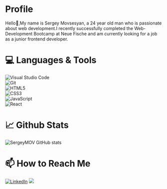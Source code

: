 # Profile

 Hello:wave:,My name is Sergey Movsesyan, a 24 year old man who is passionate about web development.I recently successfully completed the Web-Development Bootcamp at Neue Fische and am currently looking for a job as a junior frontend developer.
# 💻 Languages & Tools
  ![Visual Studio Code](https://img.shields.io/badge/Visual%20Studio%20Code-0078d7.svg?style=for-the-badge&logo=visual-studio-code&logoColor=white)
  <br>
 ![Git](https://img.shields.io/badge/git-%23F05033.svg?style=for-the-badge&logo=git&logoColor=white)
  <br>
  ![HTML5](https://img.shields.io/badge/html5-%23E34F26.svg?style=for-the-badge&logo=html5&logoColor=white)
  <br>
  ![CSS3](https://img.shields.io/badge/css3-%231572B6.svg?style=for-the-badge&logo=css3&logoColor=white)
  <br>
  ![JavaScript](https://img.shields.io/badge/javascript-%23323330.svg?style=for-the-badge&logo=javascript&logoColor=%23F7DF1E)
  <br>
  ![React](https://img.shields.io/badge/react-%2320232a.svg?style=for-the-badge&logo=react&logoColor=%2361DAFB) 


# :chart_with_upwards_trend: Github Stats


![SergeyMOV GitHub stats](https://github-readme-stats-git-masterrstaa-rickstaa.vercel.app/api?username=SergeyMOV)



# 📫 How to Reach Me
 <a href="https://www.linkedin.com/in
/sergey-movsesyan/">![LinkedIn](https://img.shields.io/badge/linkedin-%230077B5.svg?style=for-the-badge&logo=linkedin&logoColor=white)</a> 
<a href="https://mail.google.com/mail/u/0/?tab=rm#inbox">
 <img src="https://img.shields.io/badge/Gmail-D14836?style=for-the-badge&logo=gmail&logoColor=white">
 </a>

<!---
SergeyMOV/SergeyMOV is a ✨ special ✨ repository because its `README.md` (this file) appears on your GitHub profile.
You can click the Preview link to take a look at your changes.
--->
